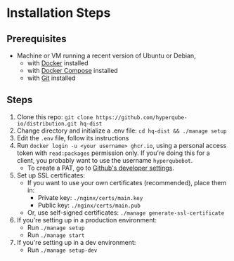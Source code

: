 # Installation Steps

## Prerequisites

- Machine or VM running a recent version of Ubuntu or Debian,
  - with [Docker](https://docs.docker.com/engine/install/ubuntu/) installed
  - with [Docker Compose](https://docs.docker.com/compose/install/) installed
  - with [Git](https://git-scm.com/book/en/v2/Getting-Started-Installing-Git) installed

## Steps

1. Clone this repo: `git clone https://github.com/hyperqube-io/distribution.git hq-dist`
2. Change directory and initialize a .env file: `cd hq-dist && ./manage setup`
3. Edit the `.env` file, follow its instructions
4. Run `docker login -u <your username> ghcr.io`, using a personal access token with `read:packages` permission only. If you're doing this for a client, you probably want to use the username `hyperqubebot`.
   - To create a PAT, go to [Github's developer settings](https://github.com/settings/tokens).
5. Set up SSL certificates:
   - If you want to use your own certificates (recommended), place them in:
     - Private key: `./nginx/certs/main.key`
     - Public key: `./nginx/certs/main.pub`
   - Or, use self-signed certificates: `./manage generate-ssl-certificate`
6. If you're setting up in a production environment:
   - Run `./manage setup`
   - Run `./manage start`
7. If you're setting up in a dev environment:
   - Run `./manage setup-dev`
